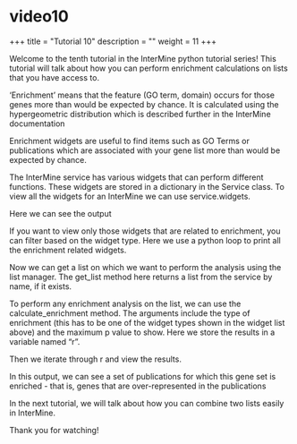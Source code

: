 # video10

+++ title = "Tutorial 10" description = "" weight = 11 +++    


Welcome to the tenth tutorial in the InterMine python tutorial series! This tutorial will talk about how you can perform enrichment calculations on lists that you have access to.

‘Enrichment’ means that the feature \(GO term, domain\) occurs for those genes more than would be expected by chance. It is calculated using the hypergeometric distribution which is described further in the InterMine documentation

Enrichment widgets are useful to find items such as GO Terms or publications which are associated with your gene list more than would be expected by chance.

The InterMine service has various widgets that can perform different functions. These widgets are stored in a dictionary in the Service class. To view all the widgets for an InterMine we can use service.widgets.

Here we can see the output

If you want to view only those widgets that are related to enrichment, you can filter based on the widget type. Here we use a python loop to print all the enrichment related widgets.

Now we can get a list on which we want to perform the analysis using the list manager. The get\_list method here returns a list from the service by name, if it exists.

To perform any enrichment analysis on the list, we can use the calculate\_enrichment method. The arguments include the type of enrichment \(this has to be one of the widget types shown in the widget list above\) and the maximum p value to show. Here we store the results in a variable named “r”.

Then we iterate through r and view the results.

In this output, we can see a set of publications for which this gene set is enriched - that is, genes that are over-represented in the publications

In the next tutorial, we will talk about how you can combine two lists easily in InterMine.

Thank you for watching!

